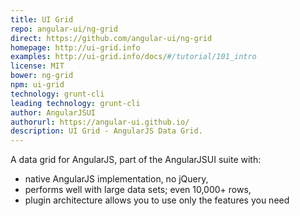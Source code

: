 ```yaml
---
title: UI Grid
repo: angular-ui/ng-grid
direct: https://github.com/angular-ui/ng-grid
homepage: http://ui-grid.info
examples: http://ui-grid.info/docs/#/tutorial/101_intro
license: MIT
bower: ng-grid
npm: ui-grid
technology: grunt-cli
leading technology: grunt-cli
author: AngularJSUI
authorurl: https://angular-ui.github.io/
description: UI Grid - AngularJS Data Grid.
---
```


A data grid for AngularJS, part of the AngularJSUI suite with:

* native AngularJS implementation, no jQuery,
* performs well with large data sets; even 10,000+ rows,
* plugin architecture allows you to use only the features you need